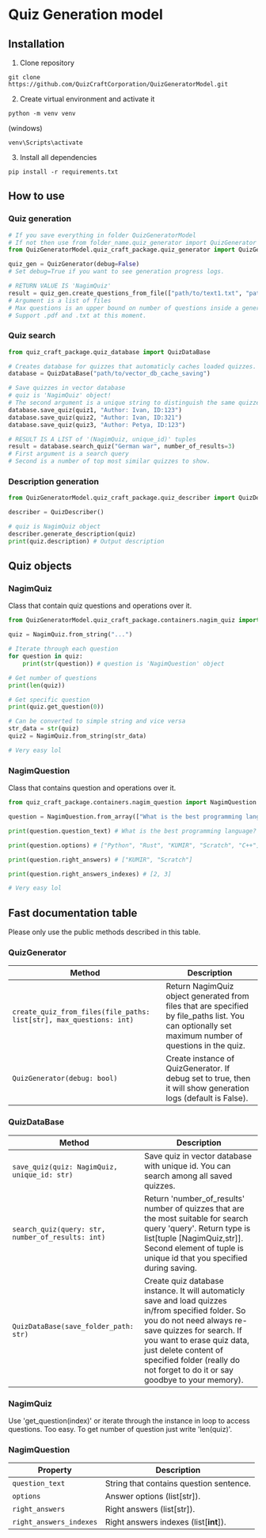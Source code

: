 # Quiz Generation model
## Installation

1. Clone repository
```console
git clone https://github.com/QuizCraftCorporation/QuizGeneratorModel.git
```

2. Create virtual environment and activate it
```console
python -m venv venv
```
(windows)
```console
venv\Scripts\activate
```
3. Install all dependencies
```console
pip install -r requirements.txt
```

## How to use
### Quiz generation

```python
# If you save everything in folder QuizGeneratorModel
# If not then use from folder_name.quiz_generator import QuizGenerator
from QuizGeneratorModel.quiz_craft_package.quiz_generator import QuizGenerator

quiz_gen = QuizGenerator(debug=False)
# Set debug=True if you want to see generation progress logs.

# RETURN VALUE IS 'NagimQuiz'
result = quiz_gen.create_questions_from_file(["path/to/text1.txt", "path/to/text2.pdf"], max_questions=10)
# Argument is a list of files
# Max questions is an upper bound on number of questions inside a generated quiz.
# Support .pdf and .txt at this moment.

```
### Quiz search
```python
from quiz_craft_package.quiz_database import QuizDataBase

# Creates database for quizzes that automaticly caches loaded quizzes. Required for cosine search.
database = QuizDataBase("path/to/vector_db_cache_saving")

# Save quizzes in vector database
# quiz is 'NagimQuiz' object!
# The second argument is a unique string to distinguish the same quizzes form different authors.
database.save_quiz(quiz1, "Author: Ivan, ID:123")
database.save_quiz(quiz2, "Author: Ivan, ID:321")
database.save_quiz(quiz3, "Author: Petya, ID:123")

# RESULT IS A LIST of '(NagimQuiz, unique_id)' tuples
result = database.search_quiz("German war", number_of_results=3)
# First argument is a search query
# Second is a number of top most similar quizzes to show.
```

### Description generation
```python
from QuizGeneratorModel.quiz_craft_package.quiz_describer import QuizDescriber

describer = QuizDescriber()

# quiz is NagimQuiz object
describer.generate_description(quiz)
print(quiz.description) # Output description
```
## Quiz objects
### NagimQuiz
Class that contain quiz questions and operations over it.
```python
from QuizGeneratorModel.quiz_craft_package.containers.nagim_quiz import NagimQuiz

quiz = NagimQuiz.from_string("...")

# Iterate through each question
for question in quiz:
    print(str(question)) # question is 'NagimQuestion' object

# Get number of questions
print(len(quiz))

# Get specific question
print(quiz.get_question(0))

# Can be converted to simple string and vice versa
str_data = str(quiz)
quiz2 = NagimQuiz.from_string(str_data)

# Very easy lol
```

### NagimQuestion
Class that contains question and operations over it.
```python
from quiz_craft_package.containers.nagim_question import NagimQuestion

question = NagimQuestion.from_array(["What is the best programming language?", ["Python", "Rust", "KUMIR", "Scratch", "C++"], ["KUMIR", "Scratch"]])

print(question.question_text) # What is the best programming language?

print(question.options) # ["Python", "Rust", "KUMIR", "Scratch", "C++"]

print(question.right_answers) # ["KUMIR", "Scratch"]

print(question.right_answers_indexes) # [2, 3]

# Very easy lol
```

## Fast documentation table
Please only use the public methods described in this table.
### QuizGenerator
| Method | Description |
| --- | --- |
| `create_quiz_from_files(file_paths: list[str], max_questions: int)` | Return NagimQuiz object generated from files that are specified by file_paths list. You can optionally set maximum number of questions in the quiz. |
| `QuizGenerator(debug: bool)` | Create instance of QuizGenerator. If debug set to true, then it will show generation logs (default is False). |

### QuizDataBase

| Method | Description |
| --- | --- |
| `save_quiz(quiz: NagimQuiz, unique_id: str)` | Save quiz in vector database with unique id. You can search among all saved quizzes. |
| `search_quiz(query: str, number_of_results: int)` | Return 'number_of_results' number of quizzes that are the most suitable for search query 'query'. Return type is list[tuple [NagimQuiz,str]]. Second element of tuple is unique id that you specified during saving.|
| `QuizDataBase(save_folder_path: str)` | Create quiz database instance. It will automaticly save and load quizzes in/from specified folder. So you do not need always re-save quizzes for search. If you want to erase quiz data, just delete content of specified folder (really do not forget to do it or say goodbye to your memory).|

### NagimQuiz
Use 'get_question(index)' or iterate through the instance in loop to access questions. Too easy. To get number of question just write 'len(quiz)'.

### NagimQuestion
| Property | Description |
| --- | --- |
| `question_text` | String that contains question sentence. |
| `options` | Answer options (list[str]).|
| `right_answers` | Right answers (list[str]).|
| `right_answers_indexes` | Right answers indexes (list[**int**]).|
